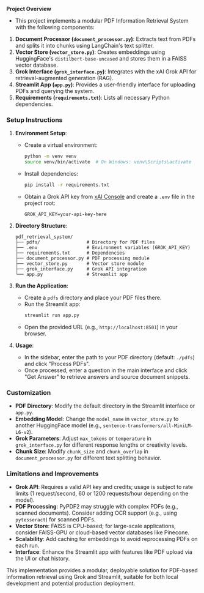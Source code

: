 **Project Overview**
 - This project implements a modular PDF Information Retrieval System with the following components:

1. **Document Processor (`document_processor.py`)**: Extracts text from PDFs and splits it into chunks using LangChain's text splitter.
2. **Vector Store (`vector_store.py`)**: Creates embeddings using HuggingFace's `distilbert-base-uncased` and stores them in a FAISS vector database.
3. **Grok Interface (`grok_interface.py`)**: Integrates with the xAI Grok API for retrieval-augmented generation (RAG).
4. **Streamlit App (`app.py`)**: Provides a user-friendly interface for uploading PDFs and querying the system.
5. **Requirements (`requirements.txt`)**: Lists all necessary Python dependencies.

### Setup Instructions
1. **Environment Setup**:
   - Create a virtual environment:
     ```bash
     python -m venv venv
     source venv/bin/activate  # On Windows: venv\Scripts\activate
     ```
   - Install dependencies:
     ```bash
     pip install -r requirements.txt
     ```
   - Obtain a Grok API key from [xAI Console](https://console.x.ai) and create a `.env` file in the project root:
     ```plaintext
     GROK_API_KEY=your-api-key-here
     ```

2. **Directory Structure**:
   ```
   pdf_retrieval_system/
   ├── pdfs/                 # Directory for PDF files
   ├── .env                  # Environment variables (GROK_API_KEY)
   ├── requirements.txt      # Dependencies
   ├── document_processor.py # PDF processing module
   ├── vector_store.py       # Vector store module
   ├── grok_interface.py     # Grok API integration
   └── app.py                # Streamlit app
   ```

3. **Run the Application**:
   - Create a `pdfs` directory and place your PDF files there.
   - Run the Streamlit app:
     ```bash
     streamlit run app.py
     ```
   - Open the provided URL (e.g., `http://localhost:8501`) in your browser.

4. **Usage**:
   - In the sidebar, enter the path to your PDF directory (default: `./pdfs`) and click "Process PDFs".
   - Once processed, enter a question in the main interface and click "Get Answer" to retrieve answers and source document snippets.

 ### Customization
- **PDF Directory**: Modify the default directory in the Streamlit interface or `app.py`.
- **Embedding Model**: Change the `model_name` in `vector_store.py` to another HuggingFace model (e.g., `sentence-transformers/all-MiniLM-L6-v2`).
- **Grok Parameters**: Adjust `max_tokens` or `temperature` in `grok_interface.py` for different response lengths or creativity levels.
- **Chunk Size**: Modify `chunk_size` and `chunk_overlap` in `document_processor.py` for different text splitting behavior.

### Limitations and Improvements
- **Grok API**: Requires a valid API key and credits; usage is subject to rate limits (1 request/second, 60 or 1200 requests/hour depending on the model).[](https://www.merge.dev/blog/grok-api-key)
- **PDF Processing**: PyPDF2 may struggle with complex PDFs (e.g., scanned documents). Consider adding OCR support (e.g., using `pytesseract`) for scanned PDFs.
- **Vector Store**: FAISS is CPU-based; for large-scale applications, consider FAISS-GPU or cloud-based vector databases like Pinecone.
- **Scalability**: Add caching for embeddings to avoid reprocessing PDFs on each run.
- **Interface**: Enhance the Streamlit app with features like PDF upload via the UI or chat history.

This implementation provides a modular, deployable solution for PDF-based information retrieval using Grok and Streamlit, suitable for both local development and potential production deployment.
